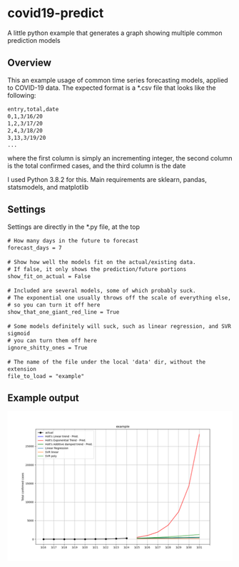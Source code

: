 # covid19-predict
A little python example that generates a graph showing multiple common prediction models

## Overview

This an example usage of common time series forecasting models, applied to COVID-19 data.
The expected format is a *.csv file that looks like the following:

    entry,total,date
    0,1,3/16/20
    1,2,3/17/20
    2,4,3/18/20
    3,13,3/19/20
    ...
    
where the first column is simply an incrementing integer,
the second column is the total confirmed cases, and the third column is the date

I used Python 3.8.2 for this. Main requirements are sklearn, pandas, statsmodels, and matplotlib

## Settings

Settings are directly in the *.py file, at the top

    # How many days in the future to forecast
    forecast_days = 7
    
    # Show how well the models fit on the actual/existing data.
    # If false, it only shows the prediction/future portions
    show_fit_on_actual = False
    
    # Included are several models, some of which probably suck.
    # The exponential one usually throws off the scale of everything else,
    # so you can turn it off here
    show_that_one_giant_red_line = True
    
    # Some models definitely will suck, such as linear regression, and SVR sigmoid
    # you can turn them off here
    ignore_shitty_ones = True
    
    # The name of the file under the local 'data' dir, without the extension
    file_to_load = "example"
    
## Example output
![Covid19Example](https://github.com/advanced4/covid19-predict/raw/master/example_output.png)